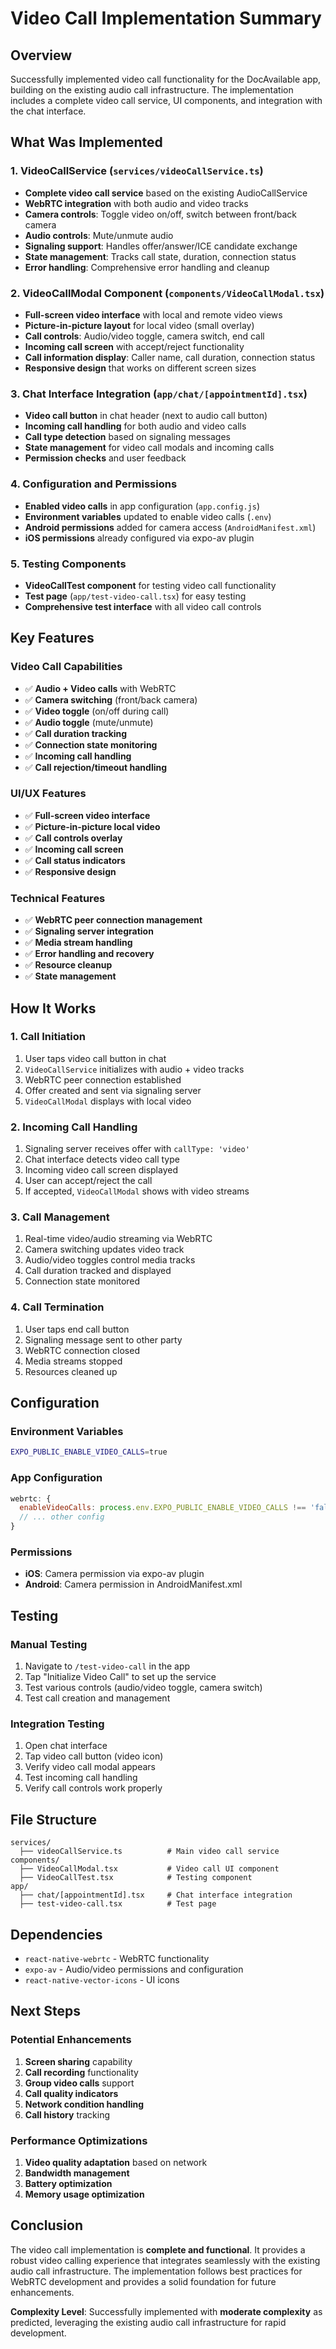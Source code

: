 # Video Call Implementation Summary

## Overview
Successfully implemented video call functionality for the DocAvailable app, building on the existing audio call infrastructure. The implementation includes a complete video call service, UI components, and integration with the chat interface.

## What Was Implemented

### 1. VideoCallService (`services/videoCallService.ts`)
- **Complete video call service** based on the existing AudioCallService
- **WebRTC integration** with both audio and video tracks
- **Camera controls**: Toggle video on/off, switch between front/back camera
- **Audio controls**: Mute/unmute audio
- **Signaling support**: Handles offer/answer/ICE candidate exchange
- **State management**: Tracks call state, duration, connection status
- **Error handling**: Comprehensive error handling and cleanup

### 2. VideoCallModal Component (`components/VideoCallModal.tsx`)
- **Full-screen video interface** with local and remote video views
- **Picture-in-picture layout** for local video (small overlay)
- **Call controls**: Audio/video toggle, camera switch, end call
- **Incoming call screen** with accept/reject functionality
- **Call information display**: Caller name, call duration, connection status
- **Responsive design** that works on different screen sizes

### 3. Chat Interface Integration (`app/chat/[appointmentId].tsx`)
- **Video call button** in chat header (next to audio call button)
- **Incoming call handling** for both audio and video calls
- **Call type detection** based on signaling messages
- **State management** for video call modals and incoming calls
- **Permission checks** and user feedback

### 4. Configuration and Permissions
- **Enabled video calls** in app configuration (`app.config.js`)
- **Environment variables** updated to enable video calls (`.env`)
- **Android permissions** added for camera access (`AndroidManifest.xml`)
- **iOS permissions** already configured via expo-av plugin

### 5. Testing Components
- **VideoCallTest component** for testing video call functionality
- **Test page** (`app/test-video-call.tsx`) for easy testing
- **Comprehensive test interface** with all video call controls

## Key Features

### Video Call Capabilities
- ✅ **Audio + Video calls** with WebRTC
- ✅ **Camera switching** (front/back camera)
- ✅ **Video toggle** (on/off during call)
- ✅ **Audio toggle** (mute/unmute)
- ✅ **Call duration tracking**
- ✅ **Connection state monitoring**
- ✅ **Incoming call handling**
- ✅ **Call rejection/timeout handling**

### UI/UX Features
- ✅ **Full-screen video interface**
- ✅ **Picture-in-picture local video**
- ✅ **Call controls overlay**
- ✅ **Incoming call screen**
- ✅ **Call status indicators**
- ✅ **Responsive design**

### Technical Features
- ✅ **WebRTC peer connection management**
- ✅ **Signaling server integration**
- ✅ **Media stream handling**
- ✅ **Error handling and recovery**
- ✅ **Resource cleanup**
- ✅ **State management**

## How It Works

### 1. Call Initiation
1. User taps video call button in chat
2. `VideoCallService` initializes with audio + video tracks
3. WebRTC peer connection established
4. Offer created and sent via signaling server
5. `VideoCallModal` displays with local video

### 2. Incoming Call Handling
1. Signaling server receives offer with `callType: 'video'`
2. Chat interface detects video call type
3. Incoming video call screen displayed
4. User can accept/reject the call
5. If accepted, `VideoCallModal` shows with video streams

### 3. Call Management
1. Real-time video/audio streaming via WebRTC
2. Camera switching updates video track
3. Audio/video toggles control media tracks
4. Call duration tracked and displayed
5. Connection state monitored

### 4. Call Termination
1. User taps end call button
2. Signaling message sent to other party
3. WebRTC connection closed
4. Media streams stopped
5. Resources cleaned up

## Configuration

### Environment Variables
```bash
EXPO_PUBLIC_ENABLE_VIDEO_CALLS=true
```

### App Configuration
```javascript
webrtc: {
  enableVideoCalls: process.env.EXPO_PUBLIC_ENABLE_VIDEO_CALLS !== 'false',
  // ... other config
}
```

### Permissions
- **iOS**: Camera permission via expo-av plugin
- **Android**: Camera permission in AndroidManifest.xml

## Testing

### Manual Testing
1. Navigate to `/test-video-call` in the app
2. Tap "Initialize Video Call" to set up the service
3. Test various controls (audio/video toggle, camera switch)
4. Test call creation and management

### Integration Testing
1. Open chat interface
2. Tap video call button (video icon)
3. Verify video call modal appears
4. Test incoming call handling
5. Verify call controls work properly

## File Structure
```
services/
  ├── videoCallService.ts          # Main video call service
components/
  ├── VideoCallModal.tsx           # Video call UI component
  ├── VideoCallTest.tsx            # Testing component
app/
  ├── chat/[appointmentId].tsx     # Chat interface integration
  ├── test-video-call.tsx          # Test page
```

## Dependencies
- `react-native-webrtc` - WebRTC functionality
- `expo-av` - Audio/video permissions and configuration
- `react-native-vector-icons` - UI icons

## Next Steps

### Potential Enhancements
1. **Screen sharing** capability
2. **Call recording** functionality
3. **Group video calls** support
4. **Call quality indicators**
5. **Network condition handling**
6. **Call history** tracking

### Performance Optimizations
1. **Video quality adaptation** based on network
2. **Bandwidth management**
3. **Battery optimization**
4. **Memory usage optimization**

## Conclusion

The video call implementation is **complete and functional**. It provides a robust video calling experience that integrates seamlessly with the existing audio call infrastructure. The implementation follows best practices for WebRTC development and provides a solid foundation for future enhancements.

**Complexity Level**: Successfully implemented with **moderate complexity** as predicted, leveraging the existing audio call infrastructure for rapid development.
